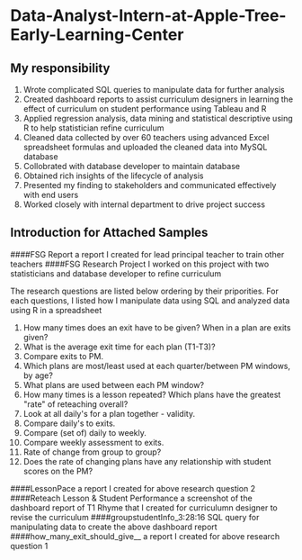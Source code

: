 # Data-Analyst-Intern-at-Apple-Tree-Early-Learning-Center
## My responsibility
1. Wrote complicated SQL queries to manipulate data for further analysis 
2. Created dashboard reports to assist curriculum designers in learning the effect of curriculum on student performance using Tableau and R
3. Applied regression analysis, data mining and statistical descriptive using R to help statistician refine curriculum
4. Cleaned data collected by over 60 teachers using advanced Excel spreadsheet formulas and uploaded the cleaned data into MySQL database
5. Collobrated with database developer to maintain database
6. Obtained rich insights of the lifecycle of analysis
7. Presented my finding to stakeholders and communicated effectively with end users
8. Worked closely with internal department to drive project success

## Introduction for Attached Samples
####FSG Report
a report I created for lead principal teacher to train other teachers
####FSG Research Project
I worked on this project with two statisticians and database developer to refine curriculum

The research questions are listed below ordering by their priporities. For each questions, I listed how I manipulate data using SQL and analyzed data using R in a spreadsheet

1. How many times does an exit have to be given? When in a plan are exits given?
2. What is the average exit time for each plan (T1-T3)?
3. Compare exits to PM.
4. Which plans are most/least used at each quarter/between PM windows, by age?
5. What plans are used between each PM window?
6. How many times is a lesson repeated? Which plans have the greatest "rate" of reteaching overall?
7. Look at all daily's for a plan together - validity.
8. Compare daily's to exits.
9. Compare (set of) daily to weekly.
10. Compare weekly assessment to exits.
11. Rate of change from group to group?
12. Does the rate of changing plans have any relationship with student scores on the PM?

####LessonPace
a report I created for above research question 2
####Reteach Lesson & Student Performance
a screenshot of the dashboard report of T1 Rhyme that I created for curriculumn designer to revise the curriculum
####groupstudentInfo_3:28:16
SQL query for manipulating data to create the above dashboard report
####how_many_exit_should_give__
a report I created for above research question 1












